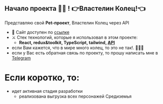 ## Начало проекта 🧙‍♂️ ! 👉Властелин Колец!👈

Представляю свой **Pet-проект**, Властелин Колец через API

-   🌋 Сайт доступен по [ссылке](https://sergey-kozlov-developer-rings-ba92.twc1.net/)
-   ⚔️ Стек технологий, которые я использовал в этом проекте:
    -   **React, redux&toolkit, TypeScript, tailwind, [API](https://the-one-api.dev/)**
-   если Вам кажется, что в мире много колец, то это не так!. 🧝🏻‍♀️
-   если у Вас есть обратная связь по проекту, то прошу написать мне в [Telegram](https://t.me/vmfsergeikozlov)

# Если коротко, то:

-   идет активная стадия разработки
    -   реализована выгрузка всех персонажей Средиземья
